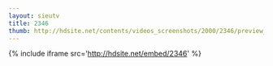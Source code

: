 ```yaml
---
layout: sieutv
title: 2346
thumb: http://hdsite.net/contents/videos_screenshots/2000/2346/preview_360p.mp4.jpg
---
```

{% include iframe src='http://hdsite.net/embed/2346' %}
 
